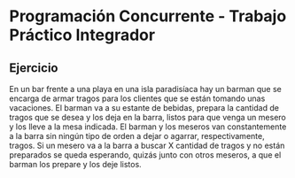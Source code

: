 # Programación Concurrente - Trabajo Práctico Integrador

## Ejercicio

En un bar frente a una playa en una isla paradisíaca hay un barman que se encarga de armar tragos para los clientes que se están tomando unas vacaciones.
El barman va a su estante de bebidas, prepara la cantidad de tragos que se desea y los deja en la barra, listos para que venga un mesero y los lleve a la mesa indicada. El barman y los meseros van constantemente a la barra sin ningún tipo de orden a dejar o agarrar, respectivamente, tragos. Si un mesero va a la barra a buscar X cantidad de tragos y no están preparados se queda esperando, quizás junto con otros meseros, a que el barman los prepare y los deje listos.